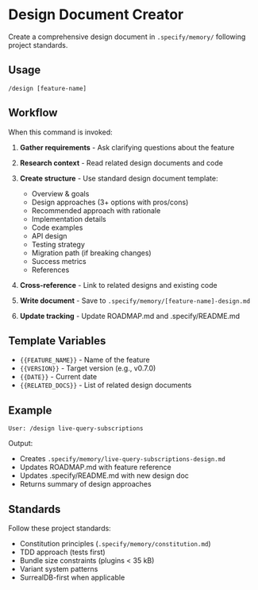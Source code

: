 # Design Document Creator

Create a comprehensive design document in `.specify/memory/` following project standards.

## Usage

```
/design [feature-name]
```

## Workflow

When this command is invoked:

1. **Gather requirements** - Ask clarifying questions about the feature
2. **Research context** - Read related design documents and code
3. **Create structure** - Use standard design document template:
   - Overview & goals
   - Design approaches (3+ options with pros/cons)
   - Recommended approach with rationale
   - Implementation details
   - Code examples
   - API design
   - Testing strategy
   - Migration path (if breaking changes)
   - Success metrics
   - References

4. **Cross-reference** - Link to related designs and existing code
5. **Write document** - Save to `.specify/memory/[feature-name]-design.md`
6. **Update tracking** - Update ROADMAP.md and .specify/README.md

## Template Variables

- `{{FEATURE_NAME}}` - Name of the feature
- `{{VERSION}}` - Target version (e.g., v0.7.0)
- `{{DATE}}` - Current date
- `{{RELATED_DOCS}}` - List of related design documents

## Example

```
User: /design live-query-subscriptions
```

Output:
- Creates `.specify/memory/live-query-subscriptions-design.md`
- Updates ROADMAP.md with feature reference
- Updates .specify/README.md with new design doc
- Returns summary of design approaches

## Standards

Follow these project standards:
- Constitution principles (`.specify/memory/constitution.md`)
- TDD approach (tests first)
- Bundle size constraints (plugins < 35 kB)
- Variant system patterns
- SurrealDB-first when applicable
